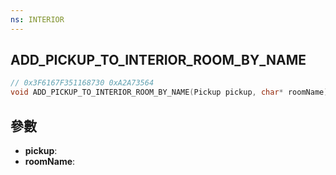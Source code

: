 ```yaml
---
ns: INTERIOR
---
```

## ADD_PICKUP_TO_INTERIOR_ROOM_BY_NAME

```c
// 0x3F6167F351168730 0xA2A73564
void ADD_PICKUP_TO_INTERIOR_ROOM_BY_NAME(Pickup pickup, char* roomName);
```


## 參數
* **pickup**: 
* **roomName**: 

